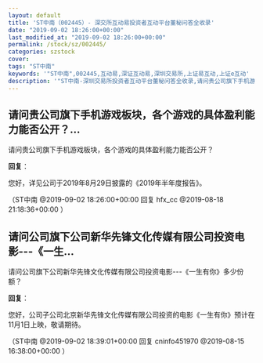 ```yaml
---
layout: default
title: 'ST中南（002445）- 深交所互动易投资者互动平台董秘问答全收录'
date: "2019-09-02 18:26:00+00:00"
last_modified_at: "2019-09-02 18:26:00+00:00"
permalink: /stock/sz/002445/
categories: szstock
cover: 
tags: "ST中南"
keywords: '"ST中南",002445,互动易,深证互动易,深圳交易所,上证易互动,上证e互动'
description: '"ST中南-深圳交易所投资者互动平台董秘问答全收录,请问贵公司旗下手机游戏板块，各个游戏的具体盈利能力能否公开？"'
---
```


## 请问贵公司旗下手机游戏板块，各个游戏的具体盈利能力能否公开？...

请问贵公司旗下手机游戏板块，各个游戏的具体盈利能力能否公开？

**回复**：

您好，详见公司于2019年8月29日披露的《2019年半年度报告》。 

（ST中南  @2019-09-02 18:26:00+00:00 回复 hfx_cc  @2019-08-18 21:18:36+00:00 ）

## 请问公司旗下公司新华先锋文化传媒有限公司投资电影---《一生...

请问公司旗下公司新华先锋文化传媒有限公司投资电影---《一生有你》多少份额？

**回复**：

您好，公司子公司北京新华先锋文化传媒有限公司投资的电影《一生有你》预计在11月1日上映，敬请期待。 

（ST中南  @2019-09-02 18:39:01+00:00 回复 cninfo451970  @2019-08-15 16:38:00+00:00 ）

